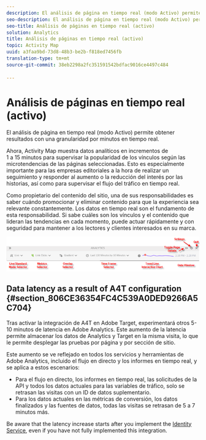 ```yaml
---
description: El análisis de página en tiempo real (modo Activo) permite obtener resultados con una granularidad por minutos en tiempo real.
seo-description: El análisis de página en tiempo real (modo Activo) permite obtener resultados con una granularidad por minutos en tiempo real.
seo-title: Análisis de páginas en tiempo real (activo)
solution: Analytics
title: Análisis de páginas en tiempo real (activo)
topic: Activity Map
uuid: a3faa9bd-73d8-48b3-be2b-f818ed7456fb
translation-type: tm+mt
source-git-commit: 38eb2298a2fc351591542bdfac9016ce4497c484

---
```



# Análisis de páginas en tiempo real (activo)

El análisis de página en tiempo real (modo Activo) permite obtener resultados con una granularidad por minutos en tiempo real.

Ahora, Activity Map muestra datos analíticos en incrementos de 1 a 15 minutos para supervisar la popularidad de los vínculos según las microtendencias de las páginas seleccionadas. Esto es especialmente importante para las empresas editoriales a la hora de realizar un seguimiento y responder al aumento o la reducción del interés por las historias, así como para supervisar el flujo del tráfico en tiempo real.

Como propietario del contenido del sitio, una de sus responsabilidades es saber cuándo promocionar y eliminar contenido para que la experiencia sea relevante constantemente. Los datos en tiempo real son el fundamento de esta responsabilidad. Si sabe cuáles son los vínculos y el contenido que lideran las tendencias en cada momento, puede actuar rápidamente y con seguridad para mantener a los lectores y clientes interesados en su marca.

![](assets/live_mode.png)

<!-- 

Describe what you can do with the feature: - what is the data shown? why do I see trend lines everywhere? how do I choose a period in the trend? what do the overlays represent in live mode? how do you compute the gainers and losers overlays? what is the auto update mode?

 -->

## Data latency as a result of A4T configuration {#section_806CE36354FC4C539A0DED9266A5C704}

Tras activar la integración de A4T en Adobe Target, experimentará otros 5-10 minutos de latencia en Adobe Analytics. Este aumento de la latencia permite almacenar los datos de Analytics y Target en la misma visita, lo que le permite desplegar las pruebas por página y por sección de sitio.

Este aumento se ve reflejado en todos los servicios y herramientas de Adobe Analytics, incluido el flujo en directo y los informes en tiempo real, y se aplica a estos escenarios:

* Para el flujo en directo, los informes en tiempo real, las solicitudes de la API y todos los datos actuales para las variables de tráfico, solo se retrasan las visitas con un ID de datos suplementario.
* Para los datos actuales en las métricas de conversión, los datos finalizados y las fuentes de datos, todas las visitas se retrasan de 5 a 7 minutos más.

Be aware that the latency increase starts after you implement the [Identity Service](https://marketing.adobe.com/resources/help/en_US/mcvid/), even if you have not fully implemented this integration.
